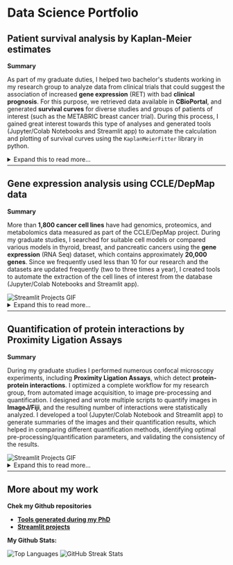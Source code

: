 <h1 class="center-text"> Data Science Portfolio </h1> 

<h2 class="center-text"> Patient survival analysis by Kaplan-Meier estimates </h2>
<div class="two-columns">
  <div class="left-column">
    <p><strong> Summary </strong></p>
    <p class="justify-text"> As part of my graduate duties, I helped two bachelor's students working in my research group to analyze data from clinical trials that could suggest the association of increased <strong>gene expression</strong> (RET) with bad <strong>clinical prognosis</strong>. For this purpose, we retrieved data available in <strong>CBioPortal</strong>, and generated <strong>survival curves</strong> for diverse studies and groups of patients of interest (such as the METABRIC breast cancer trial). During this process, I gained great interest towards this type of analyses and generated tools (Jupyter/Colab Notebooks and Streamlit app) to automate the calculation and plotting of survival curves using the <code>KaplanMeierFitter</code> library in python. </p>
  </div>
     
  <div class="right-column">
    <!--<img src="Images_GIFs_Videos/Streamlit_Projects_003_V10.gif" alt="Streamlit Projects GIF" />-->
  </div>
</div>

<details><summary markdown="span"> Expand this to read more...</summary>
  
  <p><strong> Context </strong></p>
  <p> A </p>

  <p><strong> Problem </strong></p>
  <p> B </p>

  <p><strong> Solution </strong></p>
  <p> C </p>
  
  <p><strong> Read the instructions and watch another demo here: <a href="https://github.com/EdRey05/Streamlit_projects/tree/main/003_KM_plotter">Demo_KM_plotter</a></strong></p>
</details>

<hr style="margin-top: +5px; margin-bottom: +5px; border-width: 20px;">

<h2 class="center-text"> Gene expression analysis using CCLE/DepMap data </h2>
<div class="two-columns">
  <div class="left-column">
    <p><strong> Summary </strong></p>
    <p class="justify-text"> More than <strong>1,800 cancer cell lines</strong> have had genomics, proteomics, and metabolomics data measured as part of the CCLE/DepMap project. During my graduate studies, I searched for suitable cell models or compared various models in thyroid, breast, and pancreatic cancers using the <strong>gene expression</strong> (RNA Seq) dataset, which contains approximately <strong>20,000 genes</strong>. Since we frequently used less than 10 for our research and the datasets are updated frequently (two to three times a year), I created tools to automate the extraction of the cell lines of interest from the database (Jupyter/Colab Notebooks and Streamlit app). </p>
  </div>
  <div class="right-column">
    <img src="Images_GIFs_Videos/Streamlit_Projects_001_V07.gif" alt="Streamlit Projects GIF" />
  </div>
</div>
     
<details><summary markdown="span"> Expand this to read more...</summary>
  
  <p><strong> Context </strong></p>
  <p> A </p>

  <p><strong> Problem </strong></p>
  <p> B </p>

  <p><strong> Solution </strong></p>
  <p> C </p>
  
  <p><strong> Read the instructions and watch another demo here: <a href="https://github.com/EdRey05/Streamlit_projects/tree/main/001_RNA_expression_DepMap">Demo_RNA_DepMap</a></strong></p>
</details>

<hr style="margin-top: +5px; margin-bottom: +5px; border-width: 20px;">

<h2 class="center-text"> Quantification of protein interactions by Proximity Ligation Assays </h2>
<div class="two-columns">
  <div class="left-column">
    <p><strong> Summary </strong></p>
    <p class="justify-text"> During my graduate studies I performed numerous confocal microscopy experiments, including <strong>Proximity Ligation Assays</strong>, which detect <strong>protein-protein interactions</strong>. I optimized a complete workflow for my research group, from automated image acquisition, to image pre-processing and quantification. I designed and wrote multiple scripts to quantify images in <strong>ImageJ/Fiji</strong>, and the resulting number of interactions were statistically analyzed. I developed a tool (Jupyter/Colab Notebook and Streamlit app) to generate summaries of the images and their quantification results, which helped in comparing different quantification methods, identifying optimal pre-processing/quantification parameters, and validating the consistency of the results.  </p> 
  </div>
     
  <div class="right-column">
    <img src="Images_GIFs_Videos/Streamlit_Projects_002_V06.gif" alt="Streamlit Projects GIF" />
  </div>
</div>

<details><summary markdown="span"> Expand this to read more...</summary>
  
  <p><strong> Context </strong></p>
  <p> A </p>

  <p><strong> Problem </strong></p>
  <p> B </p>

  <p><strong> Solution </strong></p>
  <p> C </p>
  
  <p><strong> Read the instructions and watch another demo here: <a href="https://github.com/EdRey05/Streamlit_projects/tree/main/002_Automated_PPTX_PLA">Demo_PLA_PPTX</a></strong></p>
</details>

<hr style="margin-top: +5px; margin-bottom: +5px; border-width: 20px;">

<h2 class="center-text"> More about my work </h2>
<div class="two-columns">
  <div class="left-column">
    <p><strong> Chek my Github repositories</strong></p>
    <ul>
      <li> <strong><a href="https://edrey05.github.io/Resources_for_Mulligan_Lab/">Tools generated during my PhD</a></strong> </li>
      <li> <strong><a href="https://edrey05.github.io/Streamlit_projects/">Streamlit projects</a></strong> </li>
    </ul>
  </div>
     
  <div class="right-column">
    <p><strong> My Github Stats: </strong></p>
    <p><img src="https://github-readme-stats.vercel.app/api/top-langs/?username=EdRey05&theme=dark&hide_border=false&include_all_commits=false&count_private=false&layout=compact" alt="Top Languages">
    <img src="https://github-readme-streak-stats.herokuapp.com/?user=EdRey05&theme=dark&hide_border=false" alt="GitHub Streak Stats"></p>
  </div>
</div>
